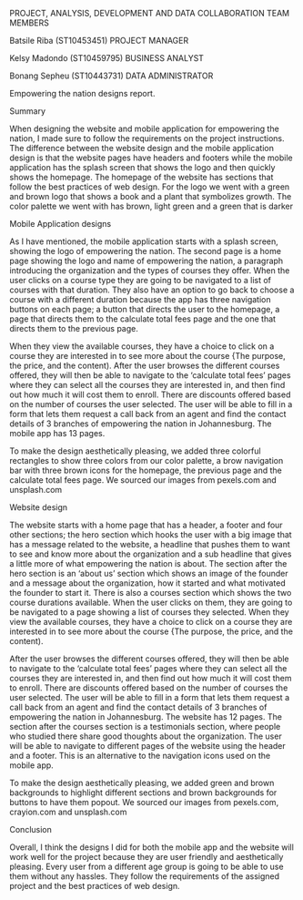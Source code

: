 PROJECT, ANALYSIS, DEVELOPMENT AND DATA COLLABORATION
TEAM MEMBERS

Batsile Riba (ST10453451) PROJECT MANAGER

Kelsy Madondo (ST10459795) BUSINESS ANALYST

Bonang Sepheu (ST10443731) DATA ADMINISTRATOR

Empowering the nation designs report. 

 

Summary 

When designing the website and mobile application for empowering the nation, I made sure to follow the requirements on the project instructions. The difference between the website design and the mobile application design is that the website pages have headers and footers while the mobile application has the splash screen that shows the logo and then quickly shows the homepage. The homepage of the website has sections that follow the best practices of web design. For the logo we went with a green and brown logo that shows a book and a plant that symbolizes growth. The color palette we went with has brown, light green and a green that is darker 

 

Mobile Application designs 

As I have mentioned, the mobile application starts with a splash screen, showing the logo of empowering the nation. The second page is a home page showing the logo and name of empowering the nation, a paragraph introducing the organization and the types of courses they offer. When the user clicks on a course type they are going to be navigated to a list of courses with that duration. They also have an option to go back to choose a course with a different duration because the app has three navigation buttons on each page; a button that directs the user to the homepage, a page that directs them to the calculate total fees page and the one that directs them to the previous page. 

When they view the available courses, they have a choice to click on a course they are interested in to see more about the course {The purpose, the price, and the content). After the user browses the different courses offered, they will then be able to navigate to the ‘calculate total fees’ pages where they can select all the courses they are interested in, and then find out how much it will cost them to enroll. There are discounts offered based on the number of courses the user selected. The user will be able to fill in a form that lets them request a call back from an agent and find the contact details of 3 branches of empowering the nation in Johannesburg. The mobile app has 13 pages. 

To make the design aesthetically pleasing, we added three colorful rectangles to show three colors from our color palette, a brow navigation bar with three brown icons for the homepage, the previous page and the calculate total fees page. We sourced our images from pexels.com and unsplash.com 

 

Website design 

The website starts with a home page that has a header, a footer and four other sections; the hero section which hooks the user with a big image that has a message related to the website, a headline that pushes them to want to see and know more about the organization and a sub headline that gives a little more of what empowering the nation is about. The section after the hero section is an ‘about us’ section which shows an image of the founder and a message about the organization, how it started and what motivated the founder to start it. There is also a courses section which shows the two course durations available. When the user clicks on them, they are going to be navigated to a page showing a list of courses they selected. When they view the available courses, they have a choice to click on a course they are interested in to see more about the course {The purpose, the price, and the content). 

 After the user browses the different courses offered, they will then be able to navigate to the ‘calculate total fees’ pages where they can select all the courses they are interested in, and then find out how much it will cost them to enroll. There are discounts offered based on the number of courses the user selected. The user will be able to fill in a form that lets them request a call back from an agent and find the contact details of 3 branches of empowering the nation in Johannesburg. The website has 12 pages. The section after the courses section is a testimonials section, where people who studied there share good thoughts about the organization. The user will be able to navigate to different pages of the website using the header and a footer. This is an alternative to the navigation icons used on the mobile app.  

To make the design aesthetically pleasing, we added green and brown backgrounds to highlight different sections and brown backgrounds for buttons to have them popout. We sourced our images from pexels.com, crayion.com and unsplash.com 

 

 

Conclusion 

Overall, I think the designs I did for both the mobile app and the website will work well for the project because they are user friendly and aesthetically pleasing. Every user from a different age group is going to be able to use them without any hassles. They follow the requirements of the assigned project and the best practices of web design. 
